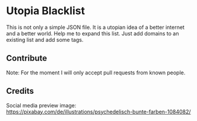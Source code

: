 # Utopia Blacklist
This is not only a simple JSON file. It is a utopian idea of ​​a better internet and a better world. Help me to expand this list. Just add domains to an existing list and add some tags.

## Contribute
Note: For the moment I will only accept pull requests from known people.

## Credits
Social media preview image: https://pixabay.com/de/illustrations/psychedelisch-bunte-farben-1084082/
